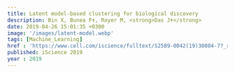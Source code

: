 ```yaml
---
title: Latent model-based clustering for biological discovery
description: Bin X, Bunea F✝, Royer M, <strong>Das J✝</strong>
date: 2019-04-26 15:01:35 +0300
image: '/images/latent-model.webp'
tags: [Machine_Learning]
href : 'https://www.cell.com/iscience/fulltext/S2589-0042(19)30084-7?_returnURL=https%3A%2F%2Flinkinghub.elsevier.com%2Fretrieve%2Fpii%2FS2589004219300847%3Fshowall%3Dtrue'
published: iScience 2019
year : 2019
---
```

